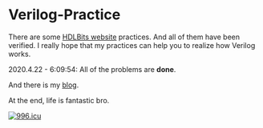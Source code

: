 # Verilog-Practice

There are some [HDLBits website][1] practices. And all of them have been verified. I really hope that my practices can help you to realize how Verilog works.

2020.4.22 - 6:09:54: All of the problems are **done**. 

And there is my [blog][2].

At the end, life is fantastic bro.

[![996.icu](https://img.shields.io/badge/link-996.icu-red.svg)](https://996.icu)

[1]: https://hdlbits.01xz.net/wiki/Main_Page
[2]: https://blog.began.me

